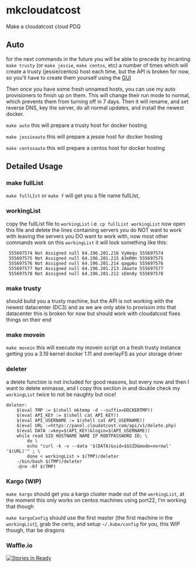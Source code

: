 # mkcloudatcost
Make a cloudatcost cloud PDQ

## Auto

for the next commands in the future you will be able to precede by incanting 
`make trusty` (or `make jessie`, `make centos`, etc) a number of times which will
create a trusty (jessie/centos) host each time,
but the API is broken for now, 
so you'll have to create them yourself using the [GUI](https://panel.cloudatcost.com/)

Then once you have some fresh unnamed hosts, you can use my auto provisioners to finish up on them.
This will change their run mode to normal, which prevents them from turning off in 7 days.
Then it will rename, and set reverse DNS, key the server, do all normal updates, and install the newest docker.

`make auto` this will prepare a trusty host for docker hosting

`make jessieauto` this will prepare a jessie host for docker hosting

`make centosauto` this will prepare a centos host for docker hosting

## Detailed Usage

### make fullList

`make fullLIst` or `make f`  will get you a file name fullLIst,

### workingList

copy the fullList file to `workingList`  i.e. `cp fullList workingList`
now open this file and delete the lines containing servers you do NOT want to work with
leaving the servers you DO want to work with, now most other commands work on this `workingList`
it will look something like this:
```
 555697574 Not Assigned null 64.196.201.216 VyHequ 555697574  
 555697575 Not Assigned null 64.196.201.215 A3eRHn 555697575  
 555697576 Not Assigned null 64.196.201.214 qagp6u 555697576  
 555697577 Not Assigned null 64.196.201.213 JAaate 555697577  
 555697578 Not Assigned null 64.196.201.212 sEmn8y 555697578  
```

### make trusty
 should build you a trusty machine, but the API is not working with the newest datacenter (DC3) and as we are only able to provision into that datacenter this is broken for now
 but should work with cloudatcost fixes things on their end

### make movein

`make movein` this will execute my movein script on a fresh trusty instance getting you a 3.19 kernel docker 1.11 and overlayFS as your storage driver

### deleter

a delete function is not included for good reasons, 
but every now and then I want to delete enmasse, 
and I copy this section in and double check my `workingList` twice to not be naughty but nice!

```
deleter:
	$(eval TMP := $(shell mktemp -d --suffix=DOCKERTMP))
	$(eval API_KEY := $(shell cat API_KEY))
	$(eval API_USERNAME := $(shell cat API_USERNAME))
	$(eval URL :=https://panel.cloudatcost.com/api/v1/delete.php)
	$(eval DATA :=key=$(API_KEY)&login=$(API_USERNAME))
	while read SID HOSTNAME NAME IP ROOTPASSWORD ID; \
		do \
		echo "curl -k -v --data '$(DATA)&sid=$$SID&mode=normal' '$(URL)'" ; \
		done < workingList > $(TMP)/deleter 
	-/bin/bash $(TMP)/deleter
	-@rm -Rf $(TMP)
```

### Kargo (WIP)

`make kargo` should get you a kargo cluster made out of the `workingList`,
at the moment this only works on centos machines using port22, I'm working that though

`make kargoConfig` should use the first master (the first machine in the `workingList`), 
grab the certs, and setup `~/.kube/config` for you, this WIP though, thar be dragons

### Waffle.io

[![Stories in Ready](https://badge.waffle.io/joshuacox/mkcloudatcost.svg?label=ready&title=Ready)](http://waffle.io/joshuacox/mkcloudatcost)
